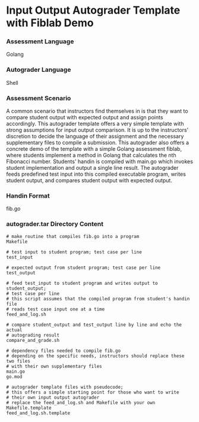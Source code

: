# Input Output Autograder Template with Fiblab Demo

### Assessment Language
Golang

### Autograder Language
Shell

### Assessment Scenario
A common scenario that instructors find themselves in is that they want to compare student output with expected output and assign points accordingly. This autograder template offers a very simple template with strong assumptions for input output comparison. It is up to the instructors’ discretion to decide the language of their assignment and the necessary supplementary files to compile a submission.
This autograder also offers a concrete demo of the template with a simple Golang assessment fiblab, where students implement a method in Golang that calculates the nth Fibonacci number. Students' handin is compiled with main.go which invokes student implementation and output a single line result. The autograder feeds predefined test input into this compiled executable program, writes student output, and compares student output with expected output.

### Handin Format
fib.go

### autograder.tar Directory Content
```
# make routine that compiles fib.go into a program
Makefile

# test input to student program; test case per line
test_input

# expected output from student program; test case per line
test_output

# feed test_input to student program and writes output to student_output;
# test case per line
# this script assumes that the compiled program from student's handin file
# reads test case input one at a time
feed_and_log.sh

# compare student_output and test_output line by line and echo the actual
# autograding result
compare_and_grade.sh

# dependency files needed to compile fib.go
# depending on the specific needs, instructors should replace these two files
# with their own supplementary files
main.go
go.mod

# autograder template files with pseudocode;
# this offers a simple starting point for those who want to write
# their own input output autograder
# replace the feed_and_log.sh and Makefile with your own
Makefile.template
feed_and_log.sh.template
```
